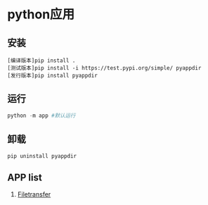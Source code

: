 # python应用

## 安装
```shell
[编译版本]pip install .
[测试版本]pip install -i https://test.pypi.org/simple/ pyappdir
[发行版本]pip install pyappdir
```

## 运行
``` python
python -m app #默认运行
```

## 卸载
```
pip uninstall pyappdir
```

## APP list
1) [Filetransfer](https://github.com/LY1806620741/Filetransfer)
